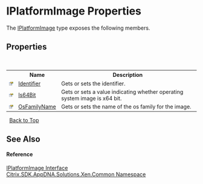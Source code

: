# IPlatformImage Properties
 

The <a href="5dae3e10-f7dc-40de-ba91-7e795fefd25f">IPlatformImage</a> type exposes the following members.


## Properties
&nbsp;<table><tr><th></th><th>Name</th><th>Description</th></tr><tr><td>![Public property](media/pubproperty.gif "Public property")</td><td><a href="d43ccab8-01c2-8e7b-857d-0c05264001e6">Identifier</a></td><td>
Gets or sets the identifier.</td></tr><tr><td>![Public property](media/pubproperty.gif "Public property")</td><td><a href="0e2d3021-ce9d-5b02-df03-13e0a4c3f61f">Is64Bit</a></td><td>
Gets or sets a value indicating whether operating system image is x64 bit.</td></tr><tr><td>![Public property](media/pubproperty.gif "Public property")</td><td><a href="cacab66e-51ea-2c6f-736f-b21325c7f01d">OsFamilyName</a></td><td>
Gets or sets the name of the os family for the image.</td></tr></table>&nbsp;
<a href="#iplatformimage-properties">Back to Top</a>

## See Also


#### Reference
<a href="5dae3e10-f7dc-40de-ba91-7e795fefd25f">IPlatformImage Interface</a><br /><a href="013dc694-c357-448d-ed5a-b5c48a7f6852">Citrix.SDK.AppDNA.Solutions.Xen.Common Namespace</a><br />